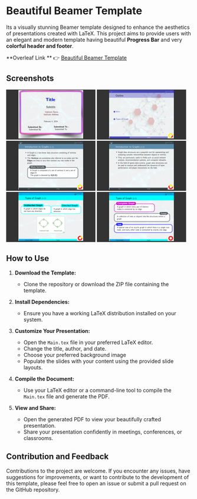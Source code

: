 # Beautiful Beamer Template

Its a visually stunning Beamer template designed to enhance the aesthetics of presentations created with LaTeX. This project aims to provide users with an elegant and modern template having beautiful **Progress Bar** and very **colorful header and footer**.

**Overleaf Link ** 👉 [Beautiful Beamer Template](https://www.overleaf.com/latex/templates/beautiful-beamer-template/dbmqbpypypyt)

## Screenshots

<div style = "display = "flex" flex-direction = "column"">
<img src = "\Screenshots\Screenshot (83).png" width ="48%"  alt = "Screenshots">
<img src = "\Screenshots\Screenshot (84).png" width ="48%" alt = "Screenshots">
<img src = "\Screenshots\Screenshot (85).png" width ="48%" alt = "Screenshots">
<img src = "\Screenshots\Screenshot (86).png" width ="48%" alt = "Screenshots">
<img src = "\Screenshots\Screenshot (87).png" width ="48%" alt = "Screenshots">
<img src = "\Screenshots\Screenshot (88).png" width ="48%" alt = "Screenshots">
</div>


## How to Use

1. **Download the Template:**
   - Clone the repository or download the ZIP file containing the template.

2. **Install Dependencies:**
   - Ensure you have a working LaTeX distribution installed on your system.

3. **Customize Your Presentation:**
   - Open the `Main.tex` file in your preferred LaTeX editor.
   - Change the title, author, and date.
   - Choose your preferred background image
   - Populate the slides with your content using the provided slide layouts.

4. **Compile the Document:**
   - Use your LaTeX editor or a command-line tool to compile the `Main.tex` file and generate the PDF.

5. **View and Share:**
   - Open the generated PDF to view your beautifully crafted presentation.
   - Share your presentation confidently in meetings, conferences, or classrooms.

## Contribution and Feedback

Contributions to the project are welcome. If you encounter any issues, have suggestions for improvements, or want to contribute to the development of this template, please feel free to open an issue or submit a pull request on the GitHub repository.

